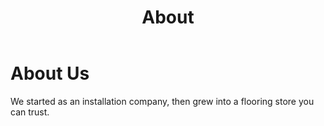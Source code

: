 ﻿---
layout: default
title: "About"
permalink: /pages/about/
---
# About Us
We started as an installation company, then grew into a flooring store you can trust.
